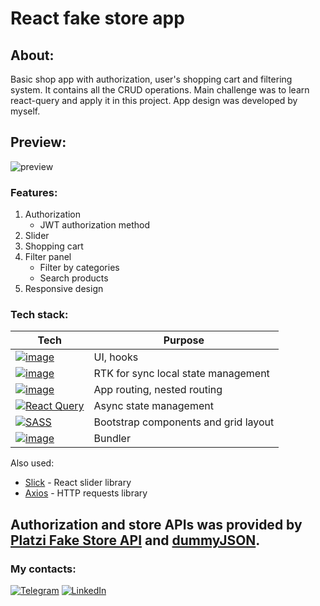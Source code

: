 # React fake store app

## About:

Basic shop app with authorization, user's shopping cart and filtering system.
It contains all the CRUD operations. Main challenge was to learn react-query and apply it in this project.
App design was developed by myself.

## Preview:

![preview](https://i.ibb.co/44WzWYR/app-preview.png)

### Features:

1. Authorization
   - JWT authorization method
2. Slider
3. Shopping cart
4. Filter panel
   - Filter by categories
   - Search products
5. Responsive design

### Tech stack:

| Tech                                                                                                                                                            | Purpose                              |
| --------------------------------------------------------------------------------------------------------------------------------------------------------------- | ------------------------------------ |
| [![image](https://img.shields.io/badge/React-20232A?style=for-the-badge&logo=react&logoColor=61DAFB)](https://react.dev/)                                       | UI, hooks                            |
| [![image](https://img.shields.io/badge/Redux-593D88?style=for-the-badge&logo=redux&logoColor=white)](https://redux-toolkit.js.org/)                             | RTK for sync local state management  |
| [![image](https://img.shields.io/badge/React_Router-CA4245?style=for-the-badge&logo=react-router&logoColor=white)](https://reactrouter.com/en/main)             | App routing, nested routing          |
| [![React Query](https://img.shields.io/badge/-React%20Query-FF4154?style=for-the-badge&logo=react%20query&logoColor=white)](https://tanstack.com/query/latest/) | Async state management               |
| [![SASS](https://img.shields.io/badge/SASS-hotpink.svg?style=for-the-badge&logo=SASS&logoColor=white)](https://sass-lang.com/)                                  | Bootstrap components and grid layout |
| [![image](https://img.shields.io/badge/Vite-B73BFE?style=for-the-badge&logo=vite&logoColor=FFD62E)](https://vitejs.dev/)                                        | Bundler                              |

Also used:

- [Slick](https://react-slick.neostack.com/docs/get-started/) - React slider library
- [Axios](https://axios-http.com/ru/) - HTTP requests library

## Authorization and store APIs was provided by [Platzi Fake Store API](https://fakeapi.platzi.com/) and [dummyJSON](https://dummyjson.com/).

### My contacts:

[![Telegram](https://img.shields.io/badge/Telegram-2CA5E0?style=for-the-badge&logo=telegram&logoColor=white)](https://t.me/andsailor)
[![LinkedIn](https://img.shields.io/badge/linkedin-%230077B5.svg?style=for-the-badge&logo=linkedin&logoColor=white)](https://www.linkedin.com/in/andrii-potapov-20279528a/)
